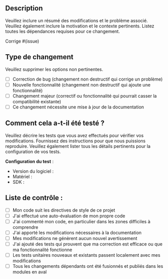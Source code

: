 ## Description

Veuillez inclure un résumé des modifications et le problème associé. Veuillez également inclure la motivation et le contexte pertinents. Listez toutes les dépendances requises pour ce changement.

Corrige #(issue)

## Type de changement

Veuillez supprimer les options non pertinentes.

- [ ] Correction de bug (changement non destructif qui corrige un problème)
- [ ] Nouvelle fonctionnalité (changement non destructif qui ajoute une fonctionnalité)
- [ ] Changement majeur (correctif ou fonctionnalité qui pourrait casser la compatibilité existante)
- [ ] Ce changement nécessite une mise à jour de la documentation

## Comment cela a-t-il été testé ?

Veuillez décrire les tests que vous avez effectués pour vérifier vos modifications. Fournissez des instructions pour que nous puissions reproduire. Veuillez également lister tous les détails pertinents pour la configuration de vos tests.


**Configuration du test** :
* Version du logiciel :
* Matériel :
* SDK :

## Liste de contrôle :

- [ ] Mon code suit les directives de style de ce projet
- [ ] J'ai effectué une auto-évaluation de mon propre code
- [ ] J'ai commenté mon code, en particulier dans les zones difficiles à comprendre
- [ ] J'ai apporté les modifications nécessaires à la documentation
- [ ] Mes modifications ne génèrent aucun nouvel avertissement
- [ ] J'ai ajouté des tests qui prouvent que ma correction est efficace ou que ma fonctionnalité fonctionne
- [ ] Les tests unitaires nouveaux et existants passent localement avec mes modifications
- [ ] Tous les changements dépendants ont été fusionnés et publiés dans les modules en aval

